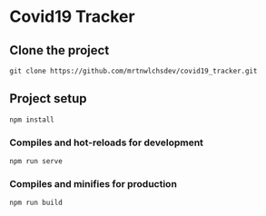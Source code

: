 # Covid19 Tracker

## Clone the project 

```
git clone https://github.com/mrtnwlchsdev/covid19_tracker.git
```

## Project setup
```
npm install
```

### Compiles and hot-reloads for development
```
npm run serve
```

### Compiles and minifies for production
```
npm run build
```
